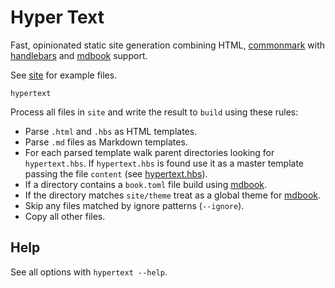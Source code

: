 # Hyper Text

Fast, opinionated static site generation combining HTML, [commonmark][] with [handlebars][] and [mdbook][] support.

See [site](/site) for example files.

```
hypertext
```

Process all files in `site` and write the result to `build` using these rules:

* Parse `.html` and `.hbs` as HTML templates.
* Parse `.md` files as Markdown templates.
* For each parsed template walk parent directories looking for `hypertext.hbs`.
    If `hypertext.hbs` is found use it as a master template passing the file `content` (see [hypertext.hbs](/site/hypertext.hbs)).
* If a directory contains a `book.toml` file build using [mdbook][].
* If the directory matches `site/theme` treat as a global theme for [mdbook][].
* Skip any files matched by ignore patterns (`--ignore`).
* Copy all other files.

## Help

See all options with `hypertext --help`.

[commonmark]: https://commonmark.org/
[handlebars]: https://handlebarsjs.com/
[mdbook]: https://rust-lang.github.io/mdBook/
